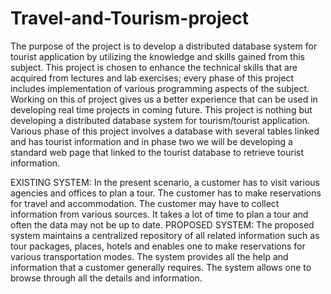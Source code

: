 # Travel-and-Tourism-project
The purpose of the project is to develop a distributed database system for tourist application by
utilizing the knowledge and skills gained from this subject. This project is chosen to enhance the
technical skills that are acquired from lectures and lab exercises; every phase of this project
includes implementation of various programming aspects of the subject. Working on this of
project gives us a better experience that can be used in developing real time projects in coming
future.
This project is nothing but developing a distributed database system for tourism/tourist
application. Various phase of this project involves a database with several tables linked and has
tourist information and in phase two we will be developing a standard web page that linked to
the tourist database to retrieve tourist information.

EXISTING SYSTEM:
In the present scenario, a customer has to visit various agencies and offices to plan a tour.
The customer has to make reservations for travel and accommodation. The customer may have 
to collect information from various sources. It takes a lot of time to plan a tour and often the data
may not be up to date.
PROPOSED SYSTEM:
The proposed system maintains a centralized repository of all related information such as tour
packages, places, hotels and enables one to make reservations for various transportation modes.
The system provides all the help and information that a customer generally requires. The system
allows one to browse through all the details and information.

